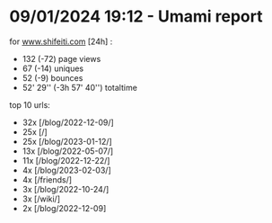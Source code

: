 # 09/01/2024 19:12 - Umami report
for www.shifeiti.com [24h] :

 - 132 (-72) page views
 - 67 (-14) uniques
 - 52 (-9) bounces
 - 52' 29'' (-3h 57' 40'') totaltime


top 10 urls:
 - 32x [/blog/2022-12-09/]
 - 25x [/]
 - 25x [/blog/2023-01-12/]
 - 13x [/blog/2022-05-07/]
 - 11x [/blog/2022-12-22/]
 - 4x [/blog/2023-02-03/]
 - 4x [/friends/]
 - 3x [/blog/2022-10-24/]
 - 3x [/wiki/]
 - 2x [/blog/2022-12-09]


